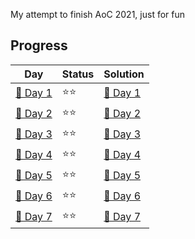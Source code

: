 My attempt to finish AoC 2021, just for fun

## Progress
| Day                                | Status   | Solution                           |
| -----------                        | ---------| --------                           |
| [🎄 Day 1](day1)                   | ⭐⭐    | [🎯 Day 1](day1/AoC-1.ipynb)       |
| [🎄 Day 2](day2)                   | ⭐⭐    | [🎯 Day 2](day2/AoC-2.ipynb)       |
| [🎄 Day 3](day3)                   | ⭐⭐    | [🎯 Day 3](day3/AoC-3.ipynb)       |
| [🎄 Day 4](day4)                   | ⭐⭐    | [🎯 Day 4](day4/AoC-4.ipynb)       |
| [🎄 Day 5](day5)                   | ⭐⭐    | [🎯 Day 5](day5/AoC-5.ipynb)       |
| [🎄 Day 6](day6)                   | ⭐⭐    | [🎯 Day 6](day6/AoC-6.ipynb)       |
| [🎄 Day 7](day7)                   | ⭐⭐    | [🎯 Day 7](day7/AoC-7.ipynb)       |
